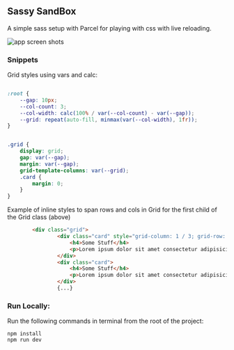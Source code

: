 
## Sassy SandBox  
A simple sass setup with Parcel for playing with css with live reloading.

![app screen shots](https://firebasestorage.googleapis.com/v0/b/images-aae96.appspot.com/o/sassy-sandbox.png?alt=media&token=079224cb-eef5-41d5-8b7f-ae4a37a3bdd9)

### Snippets
Grid styles using vars and calc:
```css

:root {
    --gap: 10px;
    --col-count: 3;
    --col-width: calc(100% / var(--col-count) - var(--gap));
    --grid: repeat(auto-fill, minmax(var(--col-width), 1fr));
}


.grid {
    display: grid;
    gap: var(--gap);
    margin: var(--gap);
    grid-template-columns: var(--grid);
    .card {
        margin: 0;
    }
}
```

Example of inline styles to span rows and cols in Grid for the first child of the Grid class (above)
```html
        <div class="grid">
                <div class="card" style="grid-column: 1 / 3; grid-row: 1 / 3;">
                    <h4>Some Stuff</h4>
                    <p>Lorem ipsum dolor sit amet consectetur adipisicing elit. Nostrum aut quae at quos excepturi in.</p>
                </div>
                <div class="card">
                    <h4>Some Stuff</h4>
                    <p>Lorem ipsum dolor sit amet consectetur adipisicing elit. Nostrum aut quae at quos excepturi in.</p>
                </div>
                {...}
```


### Run Locally:
Run the following commands in terminal from the root of the project:
```
npm install
npm run dev
```
